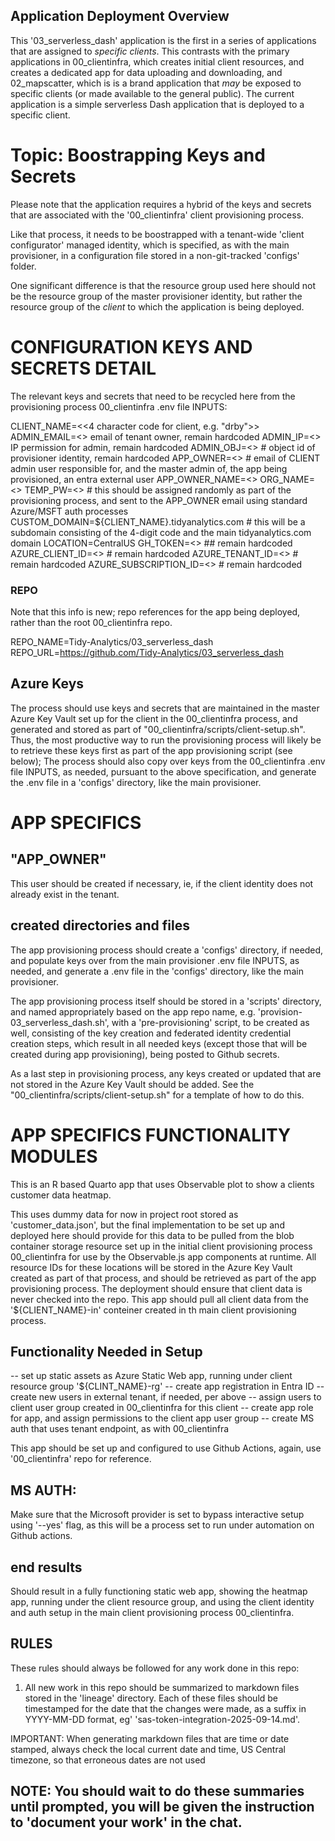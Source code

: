 ## Application Deployment Overview

This '03_serverless_dash' application is the first in a series of applications that are assigned to *specific clients*. This contrasts with the primary applications in 00_clientinfra, which creates initial client resources, and creates a dedicated app for data uploading and downloading, and 02_mapscatter, which is is a brand application that *may* be exposed to specific clients (or made available to the general public). The current application is a simple serverless Dash application that is deployed to a specific client.

# Topic: Boostrapping Keys and Secrets

Please note that the application requires a hybrid of the keys and secrets that are associated with the '00_clientinfra' client provisioning process. 

Like that process, it needs to be boostrapped with a tenant-wide 'client configurator' managed identity, which is specified, as with the main provisioner, in a configuration file stored in a non-git-tracked 'configs' folder. 

One significant difference is that the resource group used here should not be the resource group of the master provisioner identity, but rather the resource group of the *client* to which the application is being deployed.

# CONFIGURATION KEYS AND SECRETS DETAIL

The relevant keys and secrets that need to be recycled here from the provisioning process 00_clientinfra .env file INPUTS:

CLIENT_NAME=<<4 character code for client, e.g. "drby">>
ADMIN_EMAIL=<<tenant master admin>> email of tenant owner, remain hardcoded
ADMIN_IP=<<master tenant admin IP whitelist>> IP permission for admin, remain hardcoded
ADMIN_OBJ=<<some azure object id>> # object id of provisioner identity, remain hardcoded
APP_OWNER=<<some users email>> # email of CLIENT admin user responsible for, and the master admin of, the app being provisioned, an entra external user 
APP_OWNER_NAME=<<app admin users name in Entra external tenant>>
ORG_NAME=<<company name>>
TEMP_PW=<<temporary password for app owner>> # this should be assigned randomly as part of the provisioning process, and sent to the APP_OWNER email using standard Azure/MSFT auth processes
CUSTOM_DOMAIN=${CLIENT_NAME}.tidyanalytics.com # this will be a subdomain consisting of the 4-digit code and the main tidyanalytics.com domain
LOCATION=CentralUS
GH_TOKEN=<<some token value>> ## remain hardcoded
AZURE_CLIENT_ID=<<provisioner client ID>> # remain hardcoded
AZURE_TENANT_ID=<<provisioner tenant ID>> # remain hardcoded
AZURE_SUBSCRIPTION_ID=<<provisioner subscription ID>> # remain hardcoded

### REPO

Note that this info is new; repo references for the app being deployed, rather than the root 00_clientinfra repo. 

REPO_NAME=Tidy-Analytics/03_serverless_dash
REPO_URL=https://github.com/Tidy-Analytics/03_serverless_dash

## Azure Keys

The process should use keys and secrets that are maintained in the master Azure Key Vault set up for the client in the 00_clientinfra process, and generated and stored as part of "00_clientinfra/scripts/client-setup.sh". Thus, the most productive way to run the provisioning process will likely be to retrieve these keys first as part of the app provisioning script (see below); The process should also copy over keys from the 00_clientinfra .env file INPUTS, as needed, pursuant to the above specification, and generate the .env file in a 'configs' directory, like the main provisioner.

# APP SPECIFICS

## "APP_OWNER" 

This user should be created if necessary, ie, if the client identity does not already exist in the tenant.
 
## created directories and files

The app provisioning process should create a 'configs' directory, if needed, and populate keys over from the main provisioner .env file INPUTS, as needed, and generate a .env file in the 'configs' directory, like the main provisioner.

The app provisioning process itself should be stored in a 'scripts' directory, and named appropriately based on the app repo name, e.g. 'provision-03_serverless_dash.sh', with a 'pre-provisioning' script, to be created as well, consisting of the key creation and federated identity credential creation steps, which result in all needed keys (except those that will be created during app provisioning), being posted to Github secrets. 

As a last step in provisioning process, any keys created or updated that are not stored in the Azure Key Vault should be added. See the "00_clientinfra/scripts/client-setup.sh" for a template of how to do this.

# APP SPECIFICS FUNCTIONALITY MODULES

This is an R based Quarto app that uses Observable plot to show a clients customer data heatmap. 

This uses dummy data for now in project root stored as 'customer_data.json', but the final implementation to be set up and deployed here should provide for this data to be pulled from the blob container storage resource set up in the initial client provisioning process 00_clientinfra for use by the Observable.js app components at runtime. All resource IDs for these locations will be stored in the Azure Key Vault created as part of that process, and should be retrieved as part of the app provisioning process. The deployment should ensure that client data is never checked into the repo. This app should pull all client data from the '${CLIENT_NAME}-in' conteiner created in th main client provisioning process.

## Functionality Needed in Setup

-- set up static assets as Azure Static Web app, running under client resource group '${CLINT_NAME}-rg'
-- create app registration in Entra ID 
-- create new users in external tenant, if needed, per above
-- assign users to client user group created in 00_clientinfra for this client
-- create app role for app, and assign permissions to the client app user group
-- create MS auth that uses tenant endpoint, as with 00_clientinfra

This app should be set up and configured to use Github Actions, again, use '00_clientinfra' repo for reference.

## MS AUTH: 

Make sure that the Microsoft provider is set to bypass interactive setup using '--yes' flag, as this will be a process set to run under automation on Github actions.

## end results

Should result in a fully functioning static web app, showing the heatmap app, running under the client resource group, and using the client identity and auth setup in the main client provisioning process 00_clientinfra.

## RULES

These rules should always be followed for any work done in this repo:

1) All new work in this repo should be summarized to markdown files stored in the 'lineage' directory. Each of these files should be timestamped for the date that the changes were made, as a suffix in YYYY-MM-DD format, eg' 'sas-token-integration-2025-09-14.md'. 

IMPORTANT:  When generating markdown files that are time or date stamped, always check the local current date and time, US Central timezone, so that erroneous dates are not used

## NOTE: You should wait to do these summaries until prompted, you will be given the instruction to 'document your work' in the chat.




